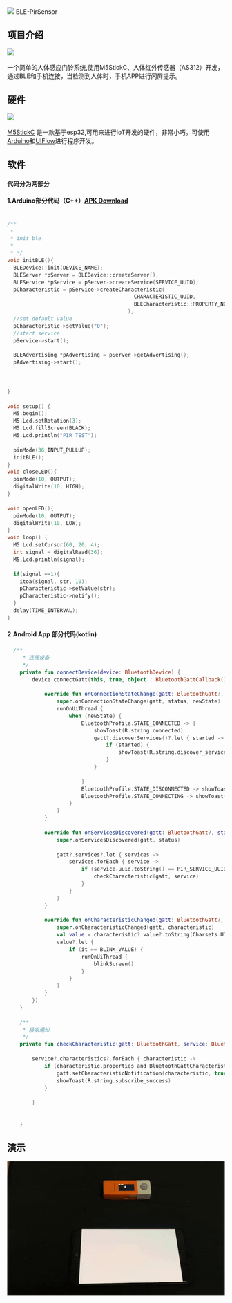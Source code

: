 <img src="https://github-1304799125.cos.ap-beijing.myqcloud.com/ble/art/ic_launcher.png">
BLE-PirSensor

## 项目介绍
<img src="https://github-1304799125.cos.ap-beijing.myqcloud.com/ble/art/stickc_with_pir.png">

一个简单的人体感应门铃系统,使用M5StickC、人体红外传感器（AS312）开发，通过BLE和手机连接，当检测到人体时，手机APP进行闪屏提示。

## 硬件
<img src="https://github-1304799125.cos.ap-beijing.myqcloud.com/ble/art/stickc.png">

[M5StickC](https://docs.m5stack.com/#/en/core/m5stickc) 是一款基于esp32,可用来进行IoT开发的硬件，非常小巧。可使用[Arduino](https://www.arduino.cc/)和[UIFlow](http://flow.m5stack.com/)进行程序开发。


## 软件
#### 代码分为两部分
#### 1.Arduino部分代码（C++）[APK Download](https://github.com/VincentTung/BLE-PirSensor/raw/master/apk/app-release.apk)

```cpp

/**
 * 
 * init ble
 * 
 * */
void initBLE(){
  BLEDevice::init(DEVICE_NAME);
  BLEServer *pServer = BLEDevice::createServer();
  BLEService *pService = pServer->createService(SERVICE_UUID);
  pCharacteristic = pService->createCharacteristic(
                                         CHARACTERISTIC_UUID,
                                         BLECharacteristic::PROPERTY_NOTIFY
                                       );
  //set default value                                     
  pCharacteristic->setValue("0");  
  //start service                              
  pService->start();

  BLEAdvertising *pAdvertising = pServer->getAdvertising();
  pAdvertising->start();



}

void setup() {
  M5.begin();
  M5.Lcd.setRotation(3);
  M5.Lcd.fillScreen(BLACK);
  M5.Lcd.println("PIR TEST");

  pinMode(36,INPUT_PULLUP);
  initBLE();
}
void closeLED(){
  pinMode(10, OUTPUT);
  digitalWrite(10, HIGH);
}

void openLED(){
  pinMode(10, OUTPUT);
  digitalWrite(10, LOW);
}
void loop() {
  M5.Lcd.setCursor(60, 20, 4);
  int signal = digitalRead(36);
  M5.Lcd.println(signal);

  if(signal ==1){ 
    itoa(signal, str, 10);
    pCharacteristic->setValue(str);
    pCharacteristic->notify();
  }
  delay(TIME_INTERVAL);
}

```
#### 2.Android App 部分代码(kotlin)
```kotlin
  /**
     * 连接设备
     */
    private fun connectDevice(device: BluetoothDevice) {
        device.connectGatt(this, true, object : BluetoothGattCallback() {

            override fun onConnectionStateChange(gatt: BluetoothGatt?, status: Int, newState: Int) {
                super.onConnectionStateChange(gatt, status, newState)
                runOnUiThread {
                    when (newState) {
                        BluetoothProfile.STATE_CONNECTED -> {
                            showToast(R.string.connected)
                            gatt?.discoverServices()?.let { started ->
                                if (started) {
                                    showToast(R.string.discover_services)
                                }
                            }

                        }
                        BluetoothProfile.STATE_DISCONNECTED -> showToast(R.string.disconnected)
                        BluetoothProfile.STATE_CONNECTING -> showToast(R.string.connecting)
                    }
                }
            }

            override fun onServicesDiscovered(gatt: BluetoothGatt?, status: Int) {
                super.onServicesDiscovered(gatt, status)

                gatt?.services?.let { services ->
                    services.forEach { service ->
                        if (service.uuid.toString() == PIR_SERVICE_UUID) {
                            checkCharacteristic(gatt, service)
                        }
                    }
                }
            }

            override fun onCharacteristicChanged(gatt: BluetoothGatt?, characteristic: BluetoothGattCharacteristic?) {
                super.onCharacteristicChanged(gatt, characteristic)
                val value = characteristic?.value?.toString(Charsets.UTF_8)
                value?.let {
                    if (it == BLINK_VALUE) {
                        runOnUiThread {
                            blinkScreen()
                        }
                    }
                }
            }
        })
    }

    /**
     * 接收通知
     */
    private fun checkCharacteristic(gatt: BluetoothGatt, service: BluetoothGattService?) {

        service?.characteristics?.forEach { characteristic ->
            if (characteristic.properties and BluetoothGattCharacteristic.PROPERTY_NOTIFY > 0 && characteristic.uuid.toString() == PIR_CHARACTERISTIC_UUID) {
                gatt.setCharacteristicNotification(characteristic, true)
                showToast(R.string.subscribe_success)
            }

        }


    }
```
## 演示
<img src="https://github.com/VincentTung/BLE-PirSensor/raw/master/art/show_small.gif">
